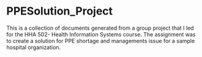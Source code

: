 # PPESolution_Project
This is a collection of documents generated from a group project that I led for the HHA 502- Health Information Systems course. The assignment was to create a solution for PPE shortage and managements issue for a sample hospital organization. 
